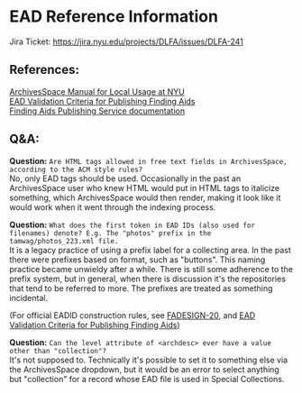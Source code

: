 # EAD Reference Information

Jira Ticket: https://jira.nyu.edu/projects/DLFA/issues/DLFA-241

## References:
[ArchivesSpace Manual for Local Usage at NYU](https://docs.google.com/document/d/11kWxbFTazB6q5fDNBWDHJxMf3wdVsp8cd7HzjEhE-ao/edit?tab=t.0)  
[EAD Validation Criteria for Publishing Finding Aids](https://github.com/nyudlts/findingaids_docs/blob/main/user/EAD_Validation_Criteria_for_Publishing.md)  
[Finding Aids Publishing Service documentation](https://github.com/nyudlts/findingaids_docs)  


## Q&A:
**Question:** `Are HTML tags allowed in free text fields in ArchivesSpace, according to the ACM style rules?`  
No, only EAD tags should be used. Occasionally in the past an ArchivesSpace user who knew HTML would put in HTML tags to italicize something, which ArchivesSpace would then render, making it look like it would work when it went through the indexing process. 

**Question:** `What does the first token in EAD IDs (also used for filenames) denote? E.g. The "photos" prefix in the tamwag/photos_223.xml file.`  
It is a legacy practice of using a prefix label for a collecting area. In the past there were prefixes based on format, such as "buttons". This naming practice became unwieldy after a while. There is still some adherence to the prefix system, but in general, when there is discussion it's the repositories that tend to be referred to more. The prefixes are treated as something incidental. 

(For official EADID construction rules, see [FADESIGN-20](https://jira.nyu.edu/browse/FADESIGN-20), and [EAD Validation Criteria for Publishing Finding Aids](https://github.com/nyudlts/findingaids_docs/blob/main/user/EAD_Validation_Criteria_for_Publishing.md))

**Question:** `Can the level attribute of <archdesc> ever have a value other than "collection"?`  
It's not supposed to. Technically it's possible to set it to something else via the ArchivesSpace dropdown, but it would be an error to select anything but "collection" for a record whose EAD file is used in Special Collections. 
